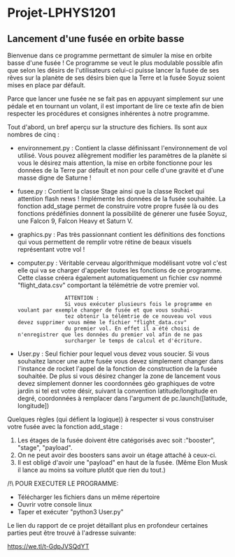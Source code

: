 # Projet-LPHYS1201
Lancement d'une fusée en orbite basse
--------------------------------------------------------------------------------------------------------------------------
Bienvenue dans ce programme permettant de simuler la mise en orbite basse d'une fusée !
Ce programme se veut le plus modulable possible afin que selon les désirs de l'utilisateurs celui-ci puisse lancer la fusée
de ses rêves sur la planète de ses désirs bien que la Terre et la fusée Soyuz soient mises en place par défault.

Parce que lancer une fusée ne se fait pas en appuyant simplement sur une pédale et en tournant un volant, il est important
de lire ce texte afin de bien respecter les procédures et consignes inhérentes à notre programme.

Tout d'abord, un bref aperçu sur la structure des fichiers. Ils sont aux nombres de cinq :
  
  - environnement.py : Contient la classe définissant l'environnement de vol utilisé. Vous pouvez allègrement modifier les
                       paramètres de la planète si vous le désirez mais attention, la mise en orbite fonctionne pour les 
                       données de la Terre par défault et non pour celle d'une gravité et d'une masse digne de Saturne !
                       
  - fusee.py         : Contient la classe Stage ainsi que la classe Rocket qui attention flash news ! Implémente les données
                       de la fusée souhaitée. La fonction add_stage permet de construire votre propre fusée là ou des fonctions
                       prédéfinies donnent la possibilité de génerer une fusée Soyuz, une Falcon 9, Falcon Heavy et Saturn V.
                       
  - graphics.py      : Pas très passionnant contient les définitions des fonctions qui vous permettent de remplir votre rétine 
                       de beaux visuels représentant votre vol !
                     
  - computer.py      : Véritable cerveau algorithmique modélisant votre vol c'est elle qui va se charger d'appeler toutes les fonctions de ce programme. Cette classe créera également automatiquement un fichier csv nommé "flight_data.csv" comportant
                       la télémétrie de votre premier vol. 
                       
                       ATTENTION :
                       Si vous exécuter plusieurs fois le programme en voulant par exemple changer de fusée et que vous souhai-
                       tez obtenir la télémtrie de ce nouveau vol vous devez supprimer vous même le fichier "flight_data.csv" 
                       du premier vol. En effet il a été choisi de n'enregistrer que les données du premier vol afin de ne pas
                       surcharger le temps de calcul et d'écriture.
   - User.py          : Seul fichier pour lequel vous devez vous soucier. Si vous souhaitez lancer une autre fusée vous devez
                       simplement changer dans l'instance de rocket l'appel de la fonction de construction de la fusée souhaitée.
                       De plus si vous désirez changer la zone de lancement vous devez simplement donner les coordonnées géo
                       graphiques de votre jardin si tel est votre désir, suivant la convention latitude/longitude en degré, coordonnées à remplacer dans l'argument de pc.launch([latitude, longitude])
                       
Quelques règles (qui défient la logique)) à respecter si vous construiser votre fusée avec la fonction add_stage :

1) Les étages de la fusée doivent être catégorisés avec soit :"booster", "stage", "payload".
2) On ne peut avoir des boosters sans avoir un étage attaché à ceux-ci.
3) Il est obligé d'avoir une "payload" en haut de la fusée. (Même Elon Musk il lance au moins sa voiture plutôt que rien du tout.)

/!\ POUR EXECUTER LE PROGRAMME:
- Télécharger les fichiers dans un même répertoire
- Ouvrir votre console linux
- Taper et exécuter "python3 User.py"

Le lien du rapport de ce projet détaillant plus en profondeur certaines parties peut être trouvé à l'adresse suivante:

https://we.tl/t-GdpJVSQdYT
